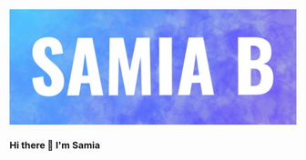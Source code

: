 <img src='https://github.com/samiaab1990/samiaab1990/blob/b1b6ae4abfc9049c05114c9e65cc1fbbf965cfd9/samia_b_header_small.png'>

### Hi there 👋 I'm Samia

<!--
**samiaab1990/samiaab1990** is a ✨ _special_ ✨ repository because its `README.md` (this file) appears on your GitHub profile.
- 😄 Pronouns: she/her

Here are some ideas to get you started:

- 🔭 I’m currently working on ...
- 🌱 I’m currently learning ...
- 👯 I’m looking to collaborate on ...
- 🤔 I’m looking for help with ...
- 💬 Ask me about ...
- 📫 How to reach me: ...

- ⚡ Fun fact: ...
-->
